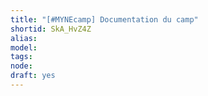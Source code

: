 ```yaml
---
title: "[#MYNEcamp] Documentation du camp"
shortid: SkA_HvZ4Z
alias: 
model: 
tags: 
node: 
draft: yes
--- 
```

 
